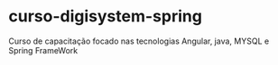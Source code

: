 # curso-digisystem-spring
Curso de capacitação focado nas tecnologias Angular, java, MYSQL e Spring FrameWork
